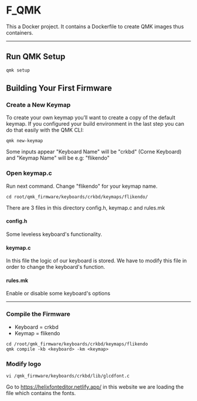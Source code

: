 # F_QMK
This a Docker project. It contains a Dockerfile to create QMK images thus containers.

***

## Run QMK Setup
```
qmk setup
```

## Building Your First Firmware
### Create a New Keymap
To create your own keymap you’ll want to create a copy of the default keymap. If you configured 
your build environment in the last step you can do that easily with the QMK CLI:

```
qmk new-keymap
```
Some inputs appear "Keyboard Name" will be "crkbd" (Corne Keyboard) and "Keymap Name" will be e.g: "flikendo"

### Open keymap.c
Run next command. Change "flikendo" for your keymap name.

```
cd root/qmk_firmware/keyboards/crkbd/keymaps/flikendo/
```

There are 3 files in this directory config.h, keymap.c and rules.mk
#### config.h
Some leveless keyboard's functionality.

#### keymap.c
In this file the logic of our keyboard is stored. We have to modify this file in order to change the keyboard's function.

#### rules.mk
Enable or disable some keyboard's options

***

### Compile the Firmware
- Keyboard = crkbd
- Keymap = flikendo

```
cd /root/qmk_firmware/keyboards/crkbd/keymaps/flikendo
qmk compile -kb <keyboard> -km <keymap>
```

### Modify logo
```
vi /qmk_firmware/keyboards/crkbd/lib/glcdfont.c
```

Go to https://helixfonteditor.netlify.app/ in this website we are loading the file which contains the fonts.
